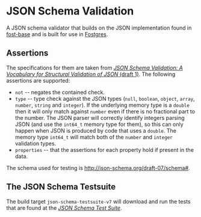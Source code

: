 # JSON Schema Validation


A JSON schema validator that builds on the JSON implementation found in [fost-base](https://github.com/KayEss/fost-base) and is built for use in [Fostgres](https://github.com/KayEss/fostgres).


## Assertions

The specifications for them are taken from [_JSON Schema Validation: A Vocabulary for Structural Validation of JSON_ (draft 1)](https://www.ietf.org/id/draft-handrews-json-schema-validation-01.txt). The following assertions are supported:

* `not` -- negates the contained check.
* `type` -- type check against the JSON types (`null`, `boolean`, `object`, `array`, `number`, `string` and `integer`). If the underlying memory type is a `double` then it will only match against `number` even if there is no fractional part to the number. The JSON parser will correctly identify integers parsing JSON (and use the `int64_t` memory type for them), so this can only happen when JSON is produced by code that uses a `double`. The memory type `int64_t` will match both of the `number` and `integer` validation types.
* `properties` -- that the assertions for each property hold if present in the data.

The schema used for testing is <http://json-schema.org/draft-07/schema#>.


## The JSON Schema Testsuite

The build target `json-schema-testsuite-v7` will download and run the tests that are found at the [_JSON Schema Test Suite_](https://github.com/json-schema-org/JSON-Schema-Test-Suite/tree/master/tests/draft7).
